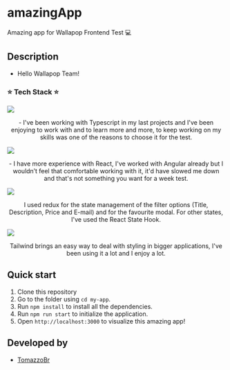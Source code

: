 # amazingApp 
Amazing app for Wallapop Frontend Test 💻

## Description
- Hello Wallapop Team! 

### ⭐️ Tech Stack ⭐️

<img align="center" src="https://img.shields.io/badge/TypeScript-007ACC?style=for-the-badge&logo=typescript&logoColor=white" />
<p align="center">
 - I've been working with Typescript in my last projects and I've been enjoying to work with and to learn more and more, to keep working on my skills was one of the reasons to choose it for the test.    
</p>
<img align="center" src="https://img.shields.io/badge/React-20232A?style=for-the-badge&logo=react&logoColor=61DAFB" />
<p align="center">
 - I have more experience with React, I've worked with Angular already but I wouldn’t feel that comfortable working with it, it'd have slowed me down and that's not something you want for a week test.
</p>
<img align="center" src="https://img.shields.io/badge/Redux-593D88?style=for-the-badge&logo=redux&logoColor=white" />
<p align="center">
I used redux for the state management of the filter options (Title, Description, Price and E-mail) and for the favourite modal. For other states, I've used the React State Hook.
</p>
<img align="center" src="https://img.shields.io/badge/Tailwind_CSS-38B2AC?style=for-the-badge&logo=tailwind-css&logoColor=white" />
 <p align="center">
 Tailwind brings an easy way to deal with styling in bigger applications, I've been using it a lot and I enjoy a lot.
 </p>

## Quick start

1. Clone this repository
2. Go to the folder using `cd my-app`.
3. Run `npm install` to install all the dependencies.
4. Run `npm run start` to initialize the application.
5. Open `http://localhost:3000` to visualize this amazing app!

## Developed by

- [TomazzoBr](https://github.com/TomazzoBr)

